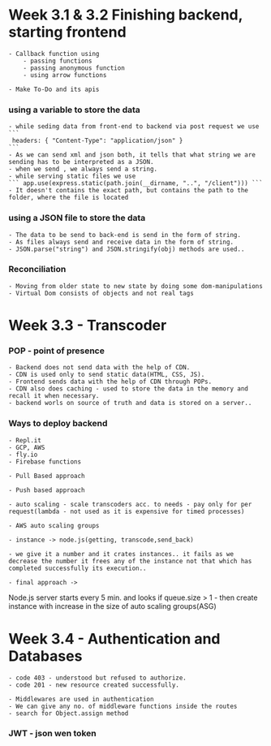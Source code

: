 # Week 3.1 & 3.2 Finishing backend, starting frontend

    - Callback function using
        - passing functions
        - passing anonymous function
        - using arrow functions

    - Make To-Do and its apis

### using a variable to store the data

    - while seding data from front-end to backend via post request we use
    ```
     headers: { "Content-Type": "application/json" }
    ```
    - As we can send xml and json both, it tells that what string we are sending has to be interpreted as a JSON.
    - when we send , we always send a string.
    - while serving static files we use
    ``` app.use(express.static(path.join(__dirname, "..", "/client"))) ```
    - It doesn't contains the exact path, but contains the path to the folder, where the file is located

### using a JSON file to store the data

    - The data to be send to back-end is send in the form of string.
    - As files always send and receive data in the form of string.
    - JSON.parse("string") and JSON.stringify(obj) methods are used..

### Reconciliation

    - Moving from older state to new state by doing some dom-manipulations
    - Virtual Dom consists of objects and not real tags

# Week 3.3 - Transcoder

### POP - point of presence

    - Backend does not send data with the help of CDN.
    - CDN is used only to send static data(HTML, CSS, JS).
    - Frontend sends data with the help of CDN through POPs.
    - CDN also does caching - used to store the data in the memory and recall it when necessary.
    - backend worls on source of truth and data is stored on a server..

### Ways to deploy backend

    - Repl.it
    - GCP, AWS
    - fly.io
    - Firebase functions

    - Pull Based approach

    - Push based approach

    - auto scaling - scale transcoders acc. to needs - pay only for per request(lambda - not used as it is expensive for timed processes)

    - AWS auto scaling groups

    - instance -> node.js(getting, transcode,send_back)

    - we give it a number and it crates instances.. it fails as we decrease the number it frees any of the instance not that which has completed successfully its execution..

    - final approach ->

Node.js server starts every 5 min. and looks if queue.size > 1 - then create instance with increase in the size of auto scaling groups(ASG)

# Week 3.4 - Authentication and Databases

    - code 403 - understood but refused to authorize.
    - code 201 - new resource created successfully.

    - Middlewares are used in authentication
    - We can give any no. of middleware functions inside the routes
    - search for Object.assign method

### JWT - json wen token
